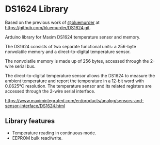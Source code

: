 # DS1624 Library
Based on the previous work of [@bluemurder](https://github.com/bluemurder) at https://github.com/bluemurder/DS1624.git.

Arduino library for Maxim DS1624 temperature sensor and memory.

The DS1624 consists of two separate functional units: a 256-byte nonvolatile memory and a direct-to-digital temperature sensor.

The nonvolatile memory is made up of 256 bytes, accessed through the 2-wire serial bus.

The direct-to-digital temperature sensor allows the DS1624 to measure the ambient temperature and report the temperature in a 12-bit word with 0.0625°C resolution. The temperature sensor and its related registers are accessed through the 2-wire serial interface.

https://www.maximintegrated.com/en/products/analog/sensors-and-sensor-interface/DS1624.html

## Library features
* Temperature reading in continuous mode.
* EEPROM bulk read/write.
